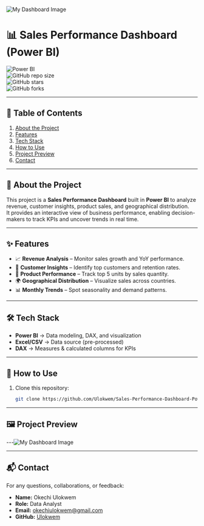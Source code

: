 ![My Dashboard Image](https://github.com/user-attachments/assets/3ce87961-88b9-4e44-a06c-1f549e557093)

# 📊 Sales Performance Dashboard (Power BI)  

![Power BI](https://img.shields.io/badge/Power%20BI-Data%20Visualization-F2C811?logo=powerbi&logoColor=white)  
![GitHub repo size](https://img.shields.io/github/repo-size/Ulokwem/Sales-Performance-Dashboard-Power-Bi-_?color=blue&label=Repo%20Size)  
![GitHub stars](https://img.shields.io/github/stars/Ulokwem/Sales-Performance-Dashboard-Power-Bi-_?style=social)  
![GitHub forks](https://img.shields.io/github/forks/Ulokwem/Sales-Performance-Dashboard-Power-Bi-_?style=social)  

---

## 📖 Table of Contents  
1. [About the Project](#-about-the-project)  
2. [Features](#-features)  
3. [Tech Stack](#️-tech-stack)  
4. [How to Use](#-how-to-use)  
5. [Project Preview](#-project-preview)  
6. [Contact](#-contact)  

---

## 📌 About the Project  
This project is a **Sales Performance Dashboard** built in **Power BI** to analyze revenue, customer insights, product sales, and geographical distribution.  
It provides an interactive view of business performance, enabling decision-makers to track KPIs and uncover trends in real time.  

---

## ✨ Features  
- 📈 **Revenue Analysis** – Monitor sales growth and YoY performance.  
- 👥 **Customer Insights** – Identify top customers and retention rates.  
- 🛒 **Product Performance** – Track top 5 units by sales quantity.  
- 🌍 **Geographical Distribution** – Visualize sales across countries.  
- 📊 **Monthly Trends** – Spot seasonality and demand patterns.  

---

## 🛠️ Tech Stack  
- **Power BI** → Data modeling, DAX, and visualization  
- **Excel/CSV** → Data source (pre-processed)  
- **DAX** → Measures & calculated columns for KPIs  

---

## 🚀 How to Use  
1. Clone this repository:  
   ```bash
   git clone https://github.com/Ulokwem/Sales-Performance-Dashboard-Power-Bi-_.git
---

## 🖼️ Project Preview  
---![My Dashboard Image](https://github.com/user-attachments/assets/a3a83618-26a3-480c-850f-9ce745b56b36)
  

---

## 📬 Contact  
For any questions, collaborations, or feedback:  

- **Name:** Okechi Ulokwem  
- **Role:** Data Analyst  
- **Email:** okechiulokwem@gmail.com  
- **GitHub:** [Ulokwem](https://github.com/Ulokwem)  


